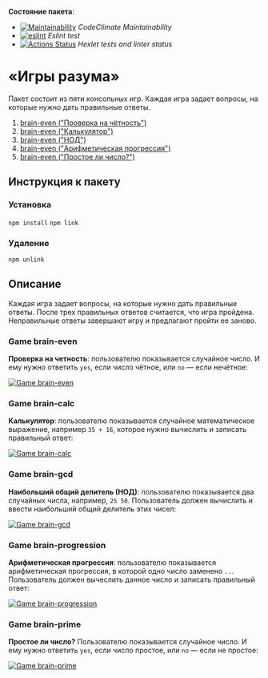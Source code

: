 **Состояние пакета**:

* [![Maintainability](https://api.codeclimate.com/v1/badges/39f2e83b599e7dd82866/maintainability)](https://codeclimate.com/github/AlexanderSyreyschikov/frontend-project-lvl1/maintainability) *CodeClimate Maintainability*
* [![eslint](https://github.com/AlexanderSyreyschikov/frontend-project-lvl1/workflows/eslint/badge.svg)](https://github.com/AlexanderSyreyschikov/frontend-project-lvl1/actions) *Eslint test*
* [![Actions Status](https://github.com/AlexanderSyreyschikov/frontend-project-lvl1/workflows/hexlet-check/badge.svg)](https://github.com/AlexanderSyreyschikov/frontend-project-lvl1/actions) *Hexlet tests and linter status*

# «Игры разума» 

Пакет состоит из пяти консольных игр. 
Каждая игра задает вопросы, на которые нужно дать правильные ответы.

1. [brain-even ("Проверка на чётность")](/AlexanderSyreyschikov/frontend-project-lvl1#game-brain-even)
2. [brain-even ("Калькулятор")](/AlexanderSyreyschikov/frontend-project-lvl1#game-brain-calc)
3. [brain-even ("НОД")](/AlexanderSyreyschikov/frontend-project-lvl1#game-brain-gcd)
4. [brain-even ("Арифметическая прогрессия")](/AlexanderSyreyschikov/frontend-project-lvl1#game-brain-progression)
5. [brain-even ("Простое ли число?")](/AlexanderSyreyschikov/frontend-project-lvl1#game-brain-prime)

## Инструкция к пакету
### Установка

`npm install`
`npm link`

### Удаление

`npm unlink`

## Описание
Каждая игра задает вопросы, на которые нужно дать правильные ответы. После трех правильных ответов считается, что игра пройдена. 
Неправильные ответы завершают игру и предлагают пройти ее заново.

### Game brain-even 
**Проверка на четность**: пользователю показывается случайное число. И ему нужно ответить `yes`, если число чётное, или `no` — если нечётное:

[![Game brain-even ](https://asciinema.org/a/gBGy9OpYMKqljxthVIH0QIZe8.svg)](https://asciinema.org/a/gBGy9OpYMKqljxthVIH0QIZe8)

### Game brain-calc
**Калькулятор**: пользователю показывается случайное математическое выражение, например `35 + 16`, которое нужно вычислить и записать правильный ответ:

[![Game brain-calc ](https://asciinema.org/a/7mhZUHSQfciNsFEPPS84wiz04.svg)](https://asciinema.org/a/7mhZUHSQfciNsFEPPS84wiz04)

### Game brain-gcd 
**Наибольший общий делитель (НОД)**: пользователю показывается два случайных числа, например, `25 50`. Пользователь должен вычислить и ввести наибольший общий делитель этих чисел:

[![Game brain-gcd ](https://asciinema.org/a/YLDRcodMWv43HeBK0NaHiU9Fg.svg)](https://asciinema.org/a/YLDRcodMWv43HeBK0NaHiU9Fg)

### Game brain-progression 
**Арифметическая прогрессия**: пользователю показывается арифметическая прогрессия, в которой одно число заменено `..`. Пользователь должен вычеслить данное число и записать правильный ответ:

[![Game brain-progression ](https://asciinema.org/a/tONtSHaxgywa27MWs8DeM3X26.svg)](https://asciinema.org/a/tONtSHaxgywa27MWs8DeM3X26)

### Game brain-prime 
**Простое ли число?** Пользователю показывается случайное число. И ему нужно ответить `yes`, если число простое, или `no` — если не простое:

[![Game brain-prime ](https://asciinema.org/a/0tZk7A0c3caUpdQjrr4lJVnXV.svg)](https://asciinema.org/a/0tZk7A0c3caUpdQjrr4lJVnXV)
